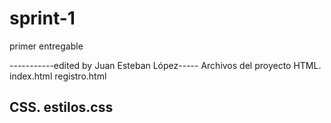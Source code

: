 # sprint-1
primer entregable

-----------edited by Juan Esteban López-----
Archivos del proyecto
HTML.
index.html
registro.html

CSS.
estilos.css
--------------------------------------------
